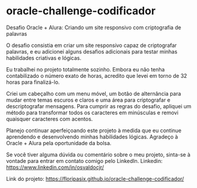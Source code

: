 # oracle-challenge-codificador

Desafio Oracle + Alura: Criando um site responsivo com criptografia de palavras

O desafio consistia em criar um site responsivo capaz de criptografar palavras, e eu adicionei alguns desafios adicionais para testar minhas habilidades criativas e lógicas.

Eu trabalhei no projeto totalmente sozinho. Embora eu não tenha contabilizado o número exato de horas, acredito que levei em torno de 32 horas para finalizá-lo.

Criei um cabeçalho com um menu móvel, um botão de alternância para mudar entre temas escuros e claros e uma área para criptografar e descriptografar mensagens. Para cumprir as regras do desafio, apliquei um método para transformar todos os caracteres em minúsculas e removi quaisquer caracteres com acentos.

Planejo continuar aperfeiçoando este projeto à medida que eu continue aprendendo e desenvolvendo minhas habilidades lógicas. Agradeço à Oracle + Alura pela oportunidade da bolsa.

Se você tiver alguma dúvida ou comentário sobre o meu projeto, sinta-se à vontade para entrar em contato comigo pelo LinkedIn.
Linkedin: https://www.linkedin.com/in/osvaldocjr/


Link do projeto: https://floripasix.github.io/oracle-challenge-codificador/
